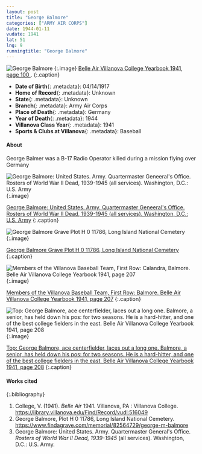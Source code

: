 ```yaml
---
layout: post
title: "George Balmore"
categories: ["ARMY AIR CORPS"]
date: 1944-01-11
vudate: 1941
lat: 51
lng: 9
runningtitle: "George Balmore"
---
```


![George Balmore](images/Balmore1.jpg)
   {:.image}
[Belle Air Villanova College Yearbook 1941, page 100 ](https://library.villanova.edu/Find/Record/vudl:516049).
  {:.caption}

* **Date of Birth**{: .metadata}: 04/14/1917
* **Home of Record**{: .metadata}: Unknown
* **State**{: .metadata}: Unknown
* **Branch**{: .metadata}: Army Air Corps
* **Place of Death**{: .metadata}: Germany
* **Year of Death**{: .metadata}: 1944
* **Villanova Class Year**{: .metadata}: 1941
* **Sports & Clubs at Villanova**{: .metadata}: Baseball

#### About

George Balmer was a B-17 Radio Operator killed during a mission flying over Germany




![George Balmore: United States. Army. Quartermaster Geneeral's Office. Rosters of World War II Dead, 1939-1945 (all services). Washington, D.C.: U.S. Army](images/Balmore2.jpg)
  {:.image}

[George Balmore: United States. Army. Quartermaster Geneeral's Office. Rosters of World War II Dead, 1939-1945 (all services). Washington, D.C.: U.S. Army](https://www.ancestrylibrary.com/interactive/1102/WW2_6362382__0011_A_07-0648?pid=13987&backurl=https://search.ancestrylibrary.com/cgi-bin/sse.dll?_phsrc%3DBjZ862%26_phstart%3DsuccessSource%26usePUBJs%3Dtrue%26qh%3DmsvIqzd8sWuh0LP2BsuExQ%253D%253D%26gss%3Dangs-c%26new%3D1%26rank%3D1%26msT%3D1%26gsfn%3Dgeorge%2520%26gsfn_x%3D0%26gsln%3Dbalmore%26gsln_x%3D0%26catbucket%3Drstp%26MSAV%3D0%26uidh%3Dib1%26pcat%3D39%26h%3D13987%26dbid%3D1102%26indiv%3D1%26ml_rpos%3D4&treeid=&personid=&hintid=&usePUB=true&_phsrc=BjZ862&_phstart=successSource&usePUBJs=true)
  {:.caption}

![George Balmore Grave Plot H 0 11786, Long Island National Cemetery](images/Balmore3.jpg)
  {:.image}

[George Balmore Grave Plot H 0 11786, Long Island National Cemetery](https://www.findagrave.com/memorial/82564729/george-m-balmore)
  {:.caption}

![Members of the Villanova Baseball Team, First Row: Calandra, Balmore. Belle Air Villanova College Yearbook 1941, page 207](images/Balmore5.jpg)
  {:.image}

[Members of the Villanova Baseball Team, First Row: Balmore. Belle Air Villanova College Yearbook 1941, page 207](https://library.villanova.edu/Find/Record/vudl:516049)
  {:.caption}

![Top: George Balmore, ace centerfielder, laces out a long one. Balmore, a senior, has held down his pos: for two seasons. He is a hard-hitter, and one of the best college fielders in the east. Belle Air Villanova College Yearbook 1941, page 208](images/Balmore6.jpg)
  {:.image}

[Top: George Balmore, ace centerfielder, laces out a long one. Balmore, a senior, has held down his pos: for two seasons. He is a hard-hitter, and one of the best college fielders in the east. Belle Air Villanova College Yearbook 1941, page 208](https://library.villanova.edu/Find/Record/vudl:516049)
  {:.caption}


#### Works cited

{:.bibliography}
1. College, V. (1941). _Belle Air_ 1941. Villanova, PA : Villanova College. <https://library.villanova.edu/Find/Record/vudl:516049>
2. George Balmore, Plot H 0 11786, Long Island National Cemetery. <https://www.findagrave.com/memorial/82564729/george-m-balmore>
3. George Balmore: United States. Army. Quartermaster General's Office. _Rosters of World War II Dead, 1939-1945_ (all services). Washington, D.C.: U.S. Army.
